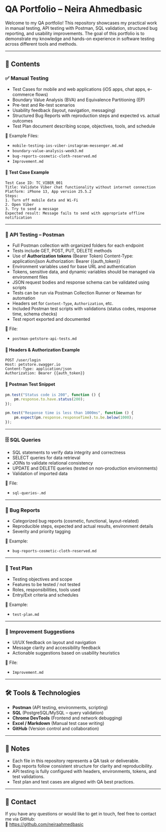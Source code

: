 # QA Portfolio – Neira Ahmedbasic

Welcome to my QA portfolio! This repository showcases my practical work in manual testing, API testing with Postman, SQL validation, structured bug reporting, and usability improvements. The goal of this portfolio is to demonstrate my knowledge and hands-on experience in software testing across different tools and methods.

---

## 📁 Contents

### ✅ Manual Testing

- Test Cases for mobile and web applications (iOS apps, chat apps, e-commerce flows)
- Boundary Value Analysis (BVA) and Equivalence Partitioning (EP)
- Pre-test and Re-test scenarios
- Usability feedback (layout, navigation, messaging)
- Structured Bug Reports with reproduction steps and expected vs. actual outcomes
- Test Plan document describing scope, objectives, tools, and schedule

📄 Example Files:
- `mobile-testing-ios-viber-instagram-messenger.md.md`
- `boundary-value-analysis-week3.md`
- `bug-reports-cosmetic-cloth-reserved.md`
- `Improvement.md`

#### 🧾 Test Case Example

```
Test Case ID: TC_VIBER_001  
Title: Validate Viber chat functionality without internet connection  
Platform: iPhone 13, App version 25.5.2  
Steps:  
1. Turn off mobile data and Wi-Fi  
2. Open Viber  
3. Try to send a message  
Expected result: Message fails to send with appropriate offline notification  
```

---

### 🔌 API Testing – Postman

- Full Postman collection with organized folders for each endpoint
- Tests include GET, POST, PUT, DELETE methods
- Use of **Authorization tokens** (Bearer Token)  Content-Type: application/json
Authorization: Bearer {{auth_token}}
- Environment variables used for base URL and authentication  
- Tokens, sensitive data, and dynamic variables should be managed via environment files
- JSON request bodies and response schema can be validated using scripts
- Tests can be run via Postman Collection Runner or Newman for automation
- Headers set for `Content-Type`, `Authorization`, etc.  
- Included Postman test scripts with validations (status codes, response time, schema checks)
- Test report exported and documented

📄 File:
- `postman-petstore-api-tests.md`

#### 🔐 Headers & Authorization Example

```
POST /user/login
Host: petstore.swagger.io
Content-Type: application/json
Authorization: Bearer {{auth_token}}
```

#### 🧪 Postman Test Snippet

```javascript
pm.test("Status code is 200", function () {
    pm.response.to.have.status(200);
});

pm.test("Response time is less than 1000ms", function () {
    pm.expect(pm.response.responseTime).to.be.below(1000);
});
```

---

### 🗄️ SQL Queries

- SQL statements to verify data integrity and correctness
- SELECT queries for data retrieval
- JOINs to validate relational consistency
- UPDATE and DELETE queries (tested on non-production environments)
- Validation of imported data

📄 File:
- `sql-queries-.md`

---

### 🔧 Bug Reports

- Categorized bug reports (cosmetic, functional, layout-related)
- Reproducible steps, expected and actual results, environment details
- Severity and priority tagging

📄 Example:
- `bug-reports-cosmetic-cloth-reserved.md`

---

### 📄 Test Plan

- Testing objectives and scope
- Features to be tested / not tested
- Roles, responsibilities, tools used
- Entry/Exit criteria and schedules

📄 Example:
- `test-plan.md`

---

### 🧾 Improvement Suggestions

- UI/UX feedback on layout and navigation
- Message clarity and accessibility feedback
- Actionable suggestions based on usability heuristics

📄 File:
- `Improvement.md`

---

## 🛠️ Tools & Technologies

- **Postman** (API testing, environments, scripting)
- **SQL** (PostgreSQL/MySQL – query validation)
- **Chrome DevTools** (Frontend and network debugging)
- **Excel / Markdown** (Manual test case writing)
- **GitHub** (Version control and collaboration)

---

## 🔗 Notes

- Each file in this repository represents a QA task or deliverable.
- Bug reports follow consistent structure for clarity and reproducibility.
- API testing is fully configured with headers, environments, tokens, and test validations.
- Test plan and test cases are aligned with QA best practices.

---

## 📧 Contact

If you have any questions or would like to get in touch, feel free to contact me via GitHub:  
🔗 https://github.com/neiraahmedbasic
